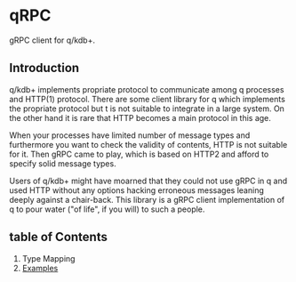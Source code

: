 # qRPC

gRPC client for q/kdb+.

## Introduction

q/kdb+ implements propriate protocol to communicate among q processes and HTTP(1) protocol. There are some client library for q which implements the propriate protocol but t is not suitable to integrate in a large system. On the other hand it is rare that HTTP becomes a main protocol in this age.

When your processes have limited number of message types and furthermore you want to check the validity of contents, HTTP is not suitable for it. Then gRPC came to play, which is based on HTTP2 and afford to specify solid message types.

Users of q/kdb+ might have moarned that they could not use gRPC in q and used HTTP without any options hacking erroneous messages leaning deeply against a chair-back. This library is a gRPC client implementation of q to pour water ("of life", if you will) to such a people.

## table of Contents

1. Type Mapping
2. [Examples](docs/examples.md)
